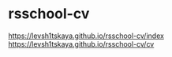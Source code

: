 # rsschool-cv

https://levsh1tskaya.github.io/rsschool-cv/index
https://levsh1tskaya.github.io/rsschool-cv/cv
